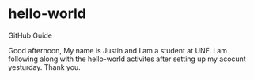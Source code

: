 # hello-world
GitHub Guide

Good afternoon,
My name is Justin and I am a student at UNF. 
I am following along with the hello-world activites after setting up my acocunt yesturday.
Thank you.

